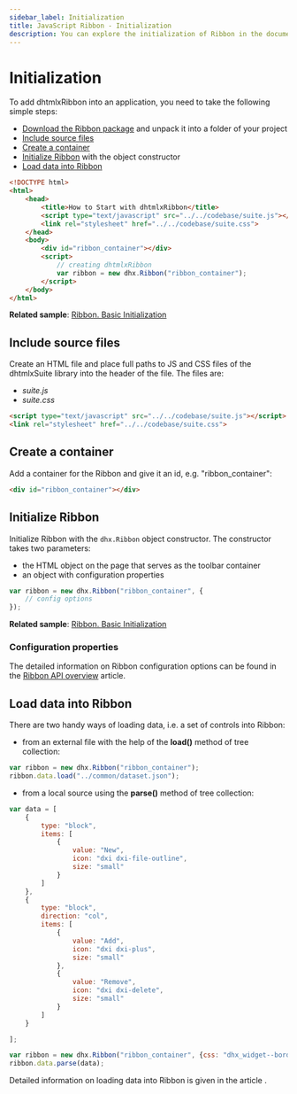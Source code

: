 ```yaml
---
sidebar_label: Initialization
title: JavaScript Ribbon - Initialization 
description: You can explore the initialization of Ribbon in the documentation of the DHTMLX JavaScript UI library. Browse developer guides and API reference, try out code examples and live demos, and download a free 30-day evaluation version of DHTMLX Suite 7.
---
```


# Initialization

To add dhtmlxRibbon into an application, you need to take the following simple steps:

- [Download the Ribbon package](https://dhtmlx.com/docs/products/dhtmlxSuite/download.shtml) and unpack it into a folder of your project
- [Include source files](#include-source-files)
- [Create a container](#create-a-container)
- [Initialize Ribbon](#initialize-ribbon) with the object constructor
- [Load data into Ribbon](#load-data-into-ribbon)

~~~html
<!DOCTYPE html>
<html>
    <head>
        <title>How to Start with dhtmlxRibbon</title>         
        <script type="text/javascript" src="../../codebase/suite.js"></script>
        <link rel="stylesheet" href="../../codebase/suite.css">
    </head>
    <body>
        <div id="ribbon_container"></div>
        <script>
            // creating dhtmlxRibbon
            var ribbon = new dhx.Ribbon("ribbon_container");
        </script>
    </body>
</html>
~~~

**Related sample**: [Ribbon. Basic Initialization](https://snippet.dhtmlx.com/1gd5tbcf)

## Include source files

Create an HTML file and place full paths to JS and CSS files of the dhtmlxSuite library into the header of the file. The files are:

- *suite.js*
- *suite.css*

~~~html
<script type="text/javascript" src="../../codebase/suite.js"></script>
<link rel="stylesheet" href="../../codebase/suite.css">
~~~

## Create a container

Add a container for the Ribbon and give it an id, e.g. "ribbon_container":

~~~html
<div id="ribbon_container"></div>
~~~

## Initialize Ribbon

Initialize Ribbon with the `dhx.Ribbon` object constructor. The constructor takes two parameters:

- the HTML object on the page that serves as the toolbar container
- an object with configuration properties

~~~js
var ribbon = new dhx.Ribbon("ribbon_container", {
    // config options
});
~~~

**Related sample**: [Ribbon. Basic Initialization](https://snippet.dhtmlx.com/1gd5tbcf)

### Configuration properties

The detailed information on Ribbon configuration options can be found in the [Ribbon API overview](ribbon/api/api_overview.md#properties) article.

## Load data into Ribbon

There are two handy ways of loading data, i.e. a set of controls into Ribbon:

- from an external file with the help of the **load()** method of tree collection:

~~~js
var ribbon = new dhx.Ribbon("ribbon_container");
ribbon.data.load("../common/dataset.json");
~~~

- from a local source using the **parse()** method of tree collection:

~~~js
var data = [
	{
    	type: "block",
    	items: [
    		{
    			value: "New",
    			icon: "dxi dxi-file-outline",
                size: "small"              
            }
    	]
    },
    {
    	type: "block",
    	direction: "col",
    	items: [
    		{
    			value: "Add",
    			icon: "dxi dxi-plus",
    			size: "small"
    		},
    		{
            	value: "Remove",
            	icon: "dxi dxi-delete",
            	size: "small"
    		}
    	]
    }

];

var ribbon = new dhx.Ribbon("ribbon_container", {css: "dhx_widget--bordered"});
ribbon.data.parse(data);
~~~

Detailed information on loading data into Ribbon is given in the article [](ribbon/loading_json.md).
